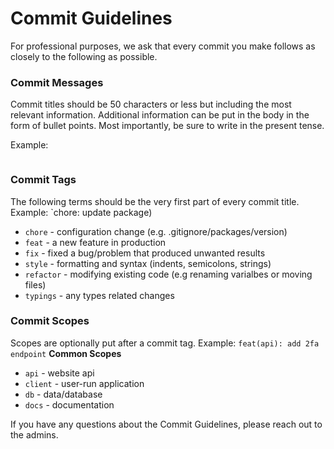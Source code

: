 # Commit Guidelines
For professional purposes, we ask that every commit you make follows as closely to the following as possible.

### Commit Messages
Commit titles should be 50 characters or less but including the most relevant information. Additional information can be put in the body in the form of bullet points. Most importantly, be sure to write in the present tense.

Example:
```

```

### Commit Tags
The following terms should be the very first part of every commit title. Example: `chore: update package)
- `chore` - configuration change (e.g. .gitignore/packages/version)
- `feat` - a new feature in production
- `fix` - fixed a bug/problem that produced unwanted results
- `style` - formatting and syntax (indents, semicolons, strings)
- `refactor` - modifying existing code (e.g renaming varialbes or moving files)
- `typings` - any types related changes

### Commit Scopes
Scopes are optionally put after a commit tag. Example: `feat(api): add 2fa endpoint`
**Common Scopes**
- `api` - website api
- `client` - user-run application
- `db` - data/database
- `docs` - documentation

If you have any questions about the Commit Guidelines, please reach out to the admins.
